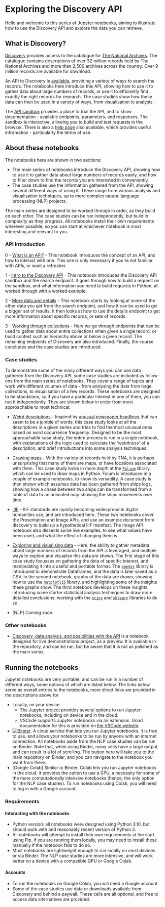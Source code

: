 # Exploring the Discovery API

Hello and welcome to this series of Jupyter notebooks, aiming to illustrate how to use the Discovery API and explore the data you can retrieve. 

## What is Discovery?

[Discovery](https://discovery.nationalarchives.gov.uk/) provides access to the catalogue for [The National Archives](https://www.nationalarchives.gov.uk/). The catalogue contains descriptions of over 32 million records held by The National Archives and more than 2,500 archives across the country. Over 9 million records are available for download. 

An API to Discovery is [available](https://www.nationalarchives.gov.uk/help/discovery-for-developers-about-the-application-programming-interface-api/), providing a variety of ways to search the records. The notebooks here introduce this API, showing how to use it to gather data about large numbers of records, or use it to efficiently find exactly the right records for research. The case studies show how these data can then be used in a variety of ways, from visualisation to analysis.
	
The [API sandbox](https://discovery.nationalarchives.gov.uk/API/sandbox/index) provides a place to trial the API, and to show documentation - available endpoints, parameters, and responses. The sandbox is interactive, allowing you to build and test requests in the browser. There is also a [help page](https://www.nationalarchives.gov.uk/help/discovery-for-developers-about-the-application-programming-interface-api/) also available, which provides useful information - particularly the terms of use.


## About these notebooks

The notebooks here are shown in two sections: 

- The main series of notebooks introduce the Discovery API, showing how to use it to gather data about large numbers of records easily, and how to filter down to find the records you are interested in conveniently.
- The case studies use the information gathered from the API, showing several different ways of using it. These range from various analysis and visualisation techniques, up to more complex natural language processing (NLP) projects. 

The main series are designed to be worked through in order, as they build on each other. The case studies can be run independently, but build in complexity as they progress. All notebooks install their own requirements wherever possible, so you can start at whichever notebook is most interesting and relevant to you. 

### API introduction

0 - [What is an API?](./0-what-is-an-api.ipynb) - This notebook introduces the concept of an API, and how to interact with one. This one is only necessary if you're not familiar with APIs, or want a refresher.

1 - [Intro to the Discovery API](./1-intro-to-discovery-api.ipynb) - This notebook introduces the Discovery API sandbox and the search endpoint. It goes through how to build a request on the sandbox, and what information you need to build requests in Python, all worked through with a worked example.

2 - [More data and details](./2-working-through-results.ipynb) - This notebook starts by looking at some of the other data you get from the search endpoint, and how it can be used to get a bigger set of results. It then looks at how to use the details endpoint to get more information about specific records, or sets of records.

3 - [Working through collections](./3_working_through_collections.ipynb) - Here we go through endpoints that can be used to gather data about entire collections when given a single record, or build context such as hierarchy above or below a given record. The remaining endpoints of Discovery are also introduced. Finally, the course concludes and the case studies are introduced. 

### Case studies

To demonstrate some of the many different ways you can use data gathered from the Discovery API, some case studies are included as follow-ons from the main series of notebooks. They cover a range of topics and work with different volumes of data - from analysing the data from large collections, to visualisation of a few records. These notebooks are designed to be standalone, so if you have a particular interest in one of them, you can run it independently. They are shown below in order from most approachable to most technical:

- [Weird descriptions](./weird_descriptions/README.md) - Inspired by [unusual newspaper headlines](https://www.theguardian.com/world/2024/feb/01/floating-sauna-rescues-motorists-whose-tesla-plunged-into-oslo-fjord) that can seem to be a jumble of words, this case study looks at all the descriptions in a given series and tries to find the most unusual ones based on word occurrence frequency. Designed to be the most approachable case study, the entire process is run in a single notebook, with explanations of the logic used to calculate the 'weirdness' of a description, and brief introductions into some analysis techniques. 

- [Drawing maps](./mapping/README.md) - With the variety of records held by TNA, it is perhaps unsurprising that many of them are maps, or have locations associated with them. This case study looks in more depth at the [`Folium`](https://python-visualization.github.io/folium/) library, which can be used to draw maps in Python. Folum is introduced in a couple of example notebooks, to show its versatility. A case study is then shown which assumes data has been gathered from ships logs, showing how a chase between two ships can be transformed from a table of data to an animated map showing the ships movements over time.

- [IIIF](./iiif-notebooks/) - IIIF standards are rapidly becoming widespread in digital humanities use, and are introduced here. These two notebooks cover the Presentation and Image APIs, and use an example document from discovery to build up a hypothetical IIIF manifest. The Image API notebook also dissects some live examples, to see what values have been used, and what the effect of changing them is.

- [Exploring and visualising data](./exploring-and-visualising-data/README.md) - Here, the ability to gather metadata about large numbers of records from the API is leveraged, and multiple ways to explore and visualise this data are shown. The first stage of this case study focusses on gathering the data of specific interest, and manipulating it into a useful and portable format. The [`pandas`](https://pandas.pydata.org/) library is introduced to demonstrate Dataframes, and the data is later saved as a CSV. In the second notebook, graphs of the data are drawn, showing how to use the [`matplotlib`](https://matplotlib.org/) library, and highlighting some of the insights these graphs show. The third notebook develops on these insights, introducing some starter statistical analysis techniques to draw more detailed conclusions; working with the [`scipy`](https://www.scipy.org/) and [`sklearn`](https://scikit-learn.org/stable/) libraries to do so. 



- [NLP] Coming soon. 

### Other notebooks

- [Discovery, data analysis, and posibilities with the API](/discovery.ipynb) is a notebook designed for live demonstrations project, as a preview. It is available in the repository, and can be run, but be aware that it is not as polished as the main series. 

## Running the notebooks

Jupyter notebooks are very portable, and can be run in a number of different ways, some options of which are listed below. The links below serve as overall entries to the notebooks, more direct links are provided in the descriptions above for 

- Locally, on your device.
    - [The Jupyter project](https://jupyter.org/) provides several options to run Jupyter notebooks, including on device and in the cloud.
    - VSCode supports Jupyter notebooks via an extension. Good documentation for this is provided on [the VSCode website](https://code.visualstudio.com/docs/datascience/jupyter-notebooks).
- [![Binder](https://mybinder.org/badge_logo.svg)](https://mybinder.org/v2/gh/rae-drt/tna-exploratory-notebooks/HEAD). A cloud service that lets you run Jupyter notebooks. It is free to use, and allows your notebooks to be run by anyone with an internet connection. All notebooks aside from the NLP case studies can be run on Binder. Note that, when using Binder, many cells have a large output, and can result in a lot of scrolling. The button here will take you to the main repository on Binder, and you can navigate to the notebook you want from there.
- [Google Colab] Similar to Binder, Colab lets you run Jupyter notebooks in the cloud. It provides the option to use a GPU, a necessity for some of the more computationally intensive notebooks (hence, the only option for the NLP case studies). To run notebooks using Colab, you will need to log in with a Google account. 

### Requirements

#### Interacting with the notebooks
- Python version: all notebooks were designed using Python 3.10, but should work with and reasonably recent version of Python 3.
- All notebooks will attempt to install their own requirements at the start using [Pip](https://pypi.org/project/pip/). If you are running them locally, you may need to install these manually if the notebook fails to do so.
- Most notebooks are lightweight enough to run locally on most devices or via Binder. The NLP case studies are more intensive, and will work better on a device with a compatible GPU or Google Colab.


#### Accounts
- To run the notebooks on Google Colab, you will need a Google account.
- Some of the case studies use data or downloads available from Discovery and behind a paywall. These cells are all optional, and free to access data alternatives are provided.


